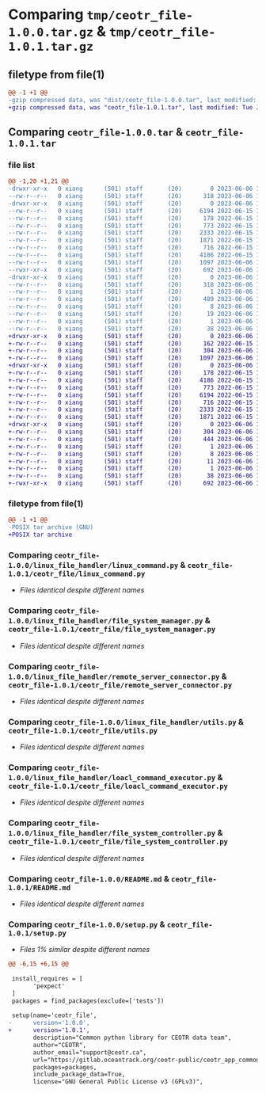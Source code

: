 # Comparing `tmp/ceotr_file-1.0.0.tar.gz` & `tmp/ceotr_file-1.0.1.tar.gz`

## filetype from file(1)

```diff
@@ -1 +1 @@
-gzip compressed data, was "dist/ceotr_file-1.0.0.tar", last modified: Tue Jun  6 19:30:04 2023, max compression
+gzip compressed data, was "ceotr_file-1.0.1.tar", last modified: Tue Jun  6 19:36:45 2023, max compression
```

## Comparing `ceotr_file-1.0.0.tar` & `ceotr_file-1.0.1.tar`

### file list

```diff
@@ -1,20 +1,21 @@
-drwxr-xr-x   0 xiang      (501) staff       (20)        0 2023-06-06 19:30:04.000000 ceotr_file-1.0.0/
--rw-r--r--   0 xiang      (501) staff       (20)      318 2023-06-06 19:30:04.000000 ceotr_file-1.0.0/PKG-INFO
-drwxr-xr-x   0 xiang      (501) staff       (20)        0 2023-06-06 19:30:04.000000 ceotr_file-1.0.0/linux_file_handler/
--rw-r--r--   0 xiang      (501) staff       (20)     6194 2022-06-15 13:54:57.000000 ceotr_file-1.0.0/linux_file_handler/linux_command.py
--rw-r--r--   0 xiang      (501) staff       (20)      178 2022-06-15 13:54:57.000000 ceotr_file-1.0.0/linux_file_handler/__init__.py
--rw-r--r--   0 xiang      (501) staff       (20)      773 2022-06-15 13:54:57.000000 ceotr_file-1.0.0/linux_file_handler/file_system_manager.py
--rw-r--r--   0 xiang      (501) staff       (20)     2333 2022-06-15 13:54:57.000000 ceotr_file-1.0.0/linux_file_handler/remote_server_connector.py
--rw-r--r--   0 xiang      (501) staff       (20)     1871 2022-06-15 13:54:57.000000 ceotr_file-1.0.0/linux_file_handler/utils.py
--rw-r--r--   0 xiang      (501) staff       (20)      716 2022-06-15 13:54:57.000000 ceotr_file-1.0.0/linux_file_handler/loacl_command_executor.py
--rw-r--r--   0 xiang      (501) staff       (20)     4186 2022-06-15 13:54:57.000000 ceotr_file-1.0.0/linux_file_handler/file_system_controller.py
--rw-r--r--   0 xiang      (501) staff       (20)     1097 2023-06-06 19:30:03.000000 ceotr_file-1.0.0/README.md
--rwxr-xr-x   0 xiang      (501) staff       (20)      692 2023-06-06 19:29:32.000000 ceotr_file-1.0.0/setup.py
-drwxr-xr-x   0 xiang      (501) staff       (20)        0 2023-06-06 19:30:04.000000 ceotr_file-1.0.0/ceotr_file.egg-info/
--rw-r--r--   0 xiang      (501) staff       (20)      318 2023-06-06 19:30:04.000000 ceotr_file-1.0.0/ceotr_file.egg-info/PKG-INFO
--rw-r--r--   0 xiang      (501) staff       (20)        1 2023-06-06 19:30:04.000000 ceotr_file-1.0.0/ceotr_file.egg-info/zip-safe
--rw-r--r--   0 xiang      (501) staff       (20)      489 2023-06-06 19:30:04.000000 ceotr_file-1.0.0/ceotr_file.egg-info/SOURCES.txt
--rw-r--r--   0 xiang      (501) staff       (20)        8 2023-06-06 19:30:04.000000 ceotr_file-1.0.0/ceotr_file.egg-info/requires.txt
--rw-r--r--   0 xiang      (501) staff       (20)       19 2023-06-06 19:30:04.000000 ceotr_file-1.0.0/ceotr_file.egg-info/top_level.txt
--rw-r--r--   0 xiang      (501) staff       (20)        1 2023-06-06 19:30:04.000000 ceotr_file-1.0.0/ceotr_file.egg-info/dependency_links.txt
--rw-r--r--   0 xiang      (501) staff       (20)       38 2023-06-06 19:30:04.000000 ceotr_file-1.0.0/setup.cfg
+drwxr-xr-x   0 xiang      (501) staff       (20)        0 2023-06-06 19:36:45.315942 ceotr_file-1.0.1/
+-rw-r--r--   0 xiang      (501) staff       (20)      162 2022-06-15 13:54:57.000000 ceotr_file-1.0.1/LICENSE.md
+-rw-r--r--   0 xiang      (501) staff       (20)      304 2023-06-06 19:36:45.315801 ceotr_file-1.0.1/PKG-INFO
+-rw-r--r--   0 xiang      (501) staff       (20)     1097 2023-06-06 19:30:03.000000 ceotr_file-1.0.1/README.md
+drwxr-xr-x   0 xiang      (501) staff       (20)        0 2023-06-06 19:36:45.314970 ceotr_file-1.0.1/ceotr_file/
+-rw-r--r--   0 xiang      (501) staff       (20)      178 2022-06-15 13:54:57.000000 ceotr_file-1.0.1/ceotr_file/__init__.py
+-rw-r--r--   0 xiang      (501) staff       (20)     4186 2022-06-15 13:54:57.000000 ceotr_file-1.0.1/ceotr_file/file_system_controller.py
+-rw-r--r--   0 xiang      (501) staff       (20)      773 2022-06-15 13:54:57.000000 ceotr_file-1.0.1/ceotr_file/file_system_manager.py
+-rw-r--r--   0 xiang      (501) staff       (20)     6194 2022-06-15 13:54:57.000000 ceotr_file-1.0.1/ceotr_file/linux_command.py
+-rw-r--r--   0 xiang      (501) staff       (20)      716 2022-06-15 13:54:57.000000 ceotr_file-1.0.1/ceotr_file/loacl_command_executor.py
+-rw-r--r--   0 xiang      (501) staff       (20)     2333 2022-06-15 13:54:57.000000 ceotr_file-1.0.1/ceotr_file/remote_server_connector.py
+-rw-r--r--   0 xiang      (501) staff       (20)     1871 2022-06-15 13:54:57.000000 ceotr_file-1.0.1/ceotr_file/utils.py
+drwxr-xr-x   0 xiang      (501) staff       (20)        0 2023-06-06 19:36:45.315651 ceotr_file-1.0.1/ceotr_file.egg-info/
+-rw-r--r--   0 xiang      (501) staff       (20)      304 2023-06-06 19:36:45.000000 ceotr_file-1.0.1/ceotr_file.egg-info/PKG-INFO
+-rw-r--r--   0 xiang      (501) staff       (20)      444 2023-06-06 19:36:45.000000 ceotr_file-1.0.1/ceotr_file.egg-info/SOURCES.txt
+-rw-r--r--   0 xiang      (501) staff       (20)        1 2023-06-06 19:36:45.000000 ceotr_file-1.0.1/ceotr_file.egg-info/dependency_links.txt
+-rw-r--r--   0 xiang      (501) staff       (20)        8 2023-06-06 19:36:45.000000 ceotr_file-1.0.1/ceotr_file.egg-info/requires.txt
+-rw-r--r--   0 xiang      (501) staff       (20)       11 2023-06-06 19:36:45.000000 ceotr_file-1.0.1/ceotr_file.egg-info/top_level.txt
+-rw-r--r--   0 xiang      (501) staff       (20)        1 2023-06-06 19:36:45.000000 ceotr_file-1.0.1/ceotr_file.egg-info/zip-safe
+-rw-r--r--   0 xiang      (501) staff       (20)       38 2023-06-06 19:36:45.316002 ceotr_file-1.0.1/setup.cfg
+-rwxr-xr-x   0 xiang      (501) staff       (20)      692 2023-06-06 19:36:25.000000 ceotr_file-1.0.1/setup.py
```

### filetype from file(1)

```diff
@@ -1 +1 @@
-POSIX tar archive (GNU)
+POSIX tar archive
```

### Comparing `ceotr_file-1.0.0/linux_file_handler/linux_command.py` & `ceotr_file-1.0.1/ceotr_file/linux_command.py`

 * *Files identical despite different names*

### Comparing `ceotr_file-1.0.0/linux_file_handler/file_system_manager.py` & `ceotr_file-1.0.1/ceotr_file/file_system_manager.py`

 * *Files identical despite different names*

### Comparing `ceotr_file-1.0.0/linux_file_handler/remote_server_connector.py` & `ceotr_file-1.0.1/ceotr_file/remote_server_connector.py`

 * *Files identical despite different names*

### Comparing `ceotr_file-1.0.0/linux_file_handler/utils.py` & `ceotr_file-1.0.1/ceotr_file/utils.py`

 * *Files identical despite different names*

### Comparing `ceotr_file-1.0.0/linux_file_handler/loacl_command_executor.py` & `ceotr_file-1.0.1/ceotr_file/loacl_command_executor.py`

 * *Files identical despite different names*

### Comparing `ceotr_file-1.0.0/linux_file_handler/file_system_controller.py` & `ceotr_file-1.0.1/ceotr_file/file_system_controller.py`

 * *Files identical despite different names*

### Comparing `ceotr_file-1.0.0/README.md` & `ceotr_file-1.0.1/README.md`

 * *Files identical despite different names*

### Comparing `ceotr_file-1.0.0/setup.py` & `ceotr_file-1.0.1/setup.py`

 * *Files 1% similar despite different names*

```diff
@@ -6,15 +6,15 @@
 
 install_requires = [
       'pexpect'
 ]
 packages = find_packages(exclude=['tests'])
 
 setup(name='ceotr_file',
-      version='1.0.0',
+      version='1.0.1',
       description="Common python library for CEOTR data team",
       author="CEOTR",
       author_email="support@ceotr.ca",
       url="https://gitlab.oceantrack.org/ceotr-public/ceotr_app_common/ceotr_file",
       packages=packages,
       include_package_data=True,
       license="GNU General Public License v3 (GPLv3)",
```

